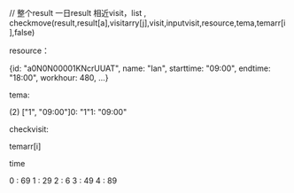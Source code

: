 
// 		  整个result  一日result  相近visit，list ,
checkmove(result,result[a],visitarry[j],visit,inputvisit,resource,tema,temarr[i],false)


resource：

{id: "a0N0N00001KNcrUUAT", name: "Ian", starttime: "09:00", endtime: "18:00", workhour: 480, …}

tema:

(2) ["1", "09:00"]0: "1"1: "09:00"

checkvisit:


temarr[i]

time



0
:
69
1
:
29
2
:
6
3
:
49
4
:
89

